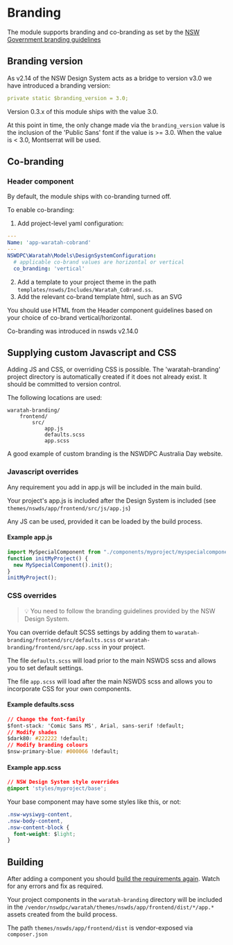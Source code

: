 # Branding

The module supports branding and co-branding as set by the [NSW Government branding guidelines](https://digitalnsw.github.io/nsw-design-system/)

## Branding version

As v2.14 of the NSW Design System acts as a bridge to version v3.0 we have introduced a branding version:

```yml
private static $branding_version = 3.0;
```
Version 0.3.x of this module ships with the value 3.0.

At this point in time, the only change made via the `branding_version` value is the inclusion of the 'Public Sans' font if the value is >= 3.0. When the value is < 3.0, Montserrat will be used.

## Co-branding

### Header component

By default, the module ships with co-branding turned off.

To enable co-branding:

1. Add project-level yaml configuration:

```yaml
---
Name: 'app-waratah-cobrand'
---
NSWDPC\Waratah\Models\DesignSystemConfiguration:
  # applicable co-brand values are horizontal or vertical
  co_branding: 'vertical'
```

2. Add a template to your project theme in the path `templates/nswds/Includes/Waratah_CoBrand.ss`.
3. Add the relevant co-brand template html, such as an SVG

You should use HTML from the Header component guidelines based on your choice of co-brand vertical/horizontal.

Co-branding was introduced in nswds v2.14.0


## Supplying custom Javascript and CSS

Adding JS and CSS, or overriding CSS is possible. The 'waratah-branding' project directory is automatically created if it does not already exist. It should be committed to version control.

The following locations are used:


```
waratah-branding/
    frontend/
        src/
            app.js
            defaults.scss
            app.scss
```

A good example of custom branding is the NSWDPC Australia Day website.

### Javascript overrides

Any requirement you add in app.js will be included in the main build.

Your project's app.js is included after the Design System is included (see `themes/nswds/app/frontend/src/js/app.js`)

Any JS can be used, provided it can be loaded by the build process.

#### Example app.js

```javascript
import MySpecialComponent from "./components/myproject/myspecialcomponent";
function initMyProject() {
  new MySpecialComponent().init();
}
initMyProject();
```

### CSS overrides

> 💡 You need to follow the branding guidelines provided by the NSW Design System.

You can override default SCSS settings by adding them to `waratah-branding/frontend/src/defaults.scss` or `waratah-branding/frontend/src/app.scss` in your project.

The file `defaults.scss` will load prior to the main NSWDS scss and allows you to set default settings.

The file `app.scss` will load after the main NSWDS scss and allows you to incorporate CSS for your own components.

#### Example defaults.scss
```css
// Change the font-family
$font-stack: 'Comic Sans MS', Arial, sans-serif !default;
// Modify shades
$dark80: #222222 !default;
// Modify branding colours
$nsw-primary-blue: #000066 !default;
```

#### Example app.scss

```css
// NSW Design System style overrides
@import 'styles/myproject/base';
```

Your base component may have some styles like this, or not:

```css
.nsw-wysiwyg-content,
.nsw-body-content,
.nsw-content-block {
  font-weight: $light;
}
```

## Building

After adding a component you should [build the requirements again](./001_index.md). Watch for any errors and fix as required.

Your project components in the `waratah-branding` directory will be included in the `/vendor/nswdpc/waratah/themes/nswds/app/frontend/dist/*/app.*` assets created from the build process.

The path `themes/nswds/app/frontend/dist` is vendor-exposed via `composer.json`
